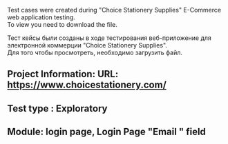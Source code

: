 Test cases were created during "Choice Stationery Supplies" E-Commerce web application testing.  
To view you need to download the file.

Тест кейсы были созданы в ходе тестирования веб-приложение для электронной коммерции "Choice Stationery Supplies".  
Для того чтобы просмотреть, необходимо загрузить файл.

## Project Information: URL: https://www.choicestationery.com/

## Test type : Exploratory

## Module: login page, Login Page "Email " field  
